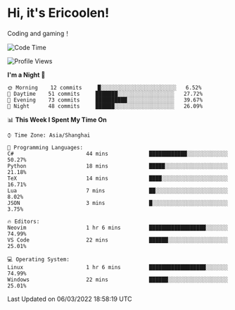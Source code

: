 # Hi, it's Ericoolen!
Coding and gaming！

<!--START_SECTION:waka-->
![Code Time](http://img.shields.io/badge/Code%20Time-186%20hrs%205%20mins-blue)

![Profile Views](http://img.shields.io/badge/Profile%20Views-0-blue)

**I'm a Night 🦉** 

```text
🌞 Morning    12 commits     █░░░░░░░░░░░░░░░░░░░░░░░░   6.52% 
🌆 Daytime    51 commits     ███████░░░░░░░░░░░░░░░░░░   27.72% 
🌃 Evening    73 commits     ██████████░░░░░░░░░░░░░░░   39.67% 
🌙 Night      48 commits     ██████░░░░░░░░░░░░░░░░░░░   26.09%

```


📊 **This Week I Spent My Time On** 

```text
⌚︎ Time Zone: Asia/Shanghai

💬 Programming Languages: 
C#                       44 mins             ████████████░░░░░░░░░░░░░   50.27% 
Python                   18 mins             █████░░░░░░░░░░░░░░░░░░░░   21.18% 
TeX                      14 mins             ████░░░░░░░░░░░░░░░░░░░░░   16.71% 
Lua                      7 mins              ██░░░░░░░░░░░░░░░░░░░░░░░   8.02% 
JSON                     3 mins              █░░░░░░░░░░░░░░░░░░░░░░░░   3.75%

🔥 Editors: 
Neovim                   1 hr 6 mins         ██████████████████░░░░░░░   74.99% 
VS Code                  22 mins             ██████░░░░░░░░░░░░░░░░░░░   25.01%

💻 Operating System: 
Linux                    1 hr 6 mins         ██████████████████░░░░░░░   74.99% 
Windows                  22 mins             ██████░░░░░░░░░░░░░░░░░░░   25.01%

```


 Last Updated on 06/03/2022 18:58:19 UTC
<!--END_SECTION:waka-->

